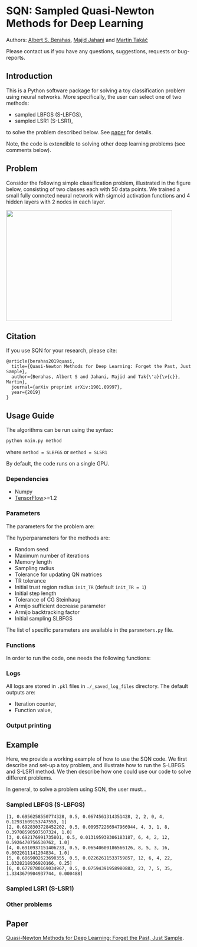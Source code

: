# SQN: Sampled Quasi-Newton Methods for Deep Learning

Authors: [Albert S. Berahas](https://sites.google.com/a/u.northwestern.edu/albertsberahas/home), [Majid Jahani](http://coral.ise.lehigh.edu/maj316/) and [Martin Takáč](http://mtakac.com/)

Please contact us if you have any questions, suggestions, requests or bug-reports.

## Introduction
This is a Python software package for solving a toy classification problem using neural networks. More specifically, the user can select one of two methods:
- sampled LBFGS (S-LBFGS),
- sampled LSR1 (S-LSR1),

to solve the problem described below. See [paper](https://arxiv.org/abs/1901.09997) for details.

Note, the code is extendible to solving other deep learning problems (see comments below).

## Problem
Consider the following simple classification problem, illustrated in the figure below, consisting of two classes each with 50 data points. We trained a small fully conncted neural network with sigmoid activation functions and 4 hidden layers with 2 nodes in each layer.

<img src="https://user-images.githubusercontent.com/17861925/52918364-18a5ab00-32c4-11e9-8486-0f5a4cc97178.png" width="450" height="300">

## Citation
If you use SQN for your research, please cite:

```
@article{berahas2019quasi,
  title={Quasi-Newton Methods for Deep Learning: Forget the Past, Just Sample},
  author={Berahas, Albert S and Jahani, Majid and Tak{\'a}{\v{c}}, Martin},
  journal={arXiv preprint arXiv:1901.09997},
  year={2019}
}
```

## Usage Guide
The algorithms can be run using the syntax:
```bash 
python main.py method
```
where ```method = SLBFGS``` or ```method = SLSR1```

By default, the code runs on a single GPU.

### Dependencies
* Numpy
* [TensorFlow](https://www.tensorflow.org/)>=1.2

### Parameters
The parameters for the problem are:


The hyperparameters for the methods are:
- Random seed
- Maximum number of iterations
- Memory length
- Sampling radius
- Tolerance for updating QN matrices
- TR tolerance
- Initial trust region radius ```init_TR``` (default ```init_TR = 1```)
- Initial step length
- Tolerance of CG Steinhaug
- Armijo sufficient decrease parameter
- Armijo backtracking factor
- Initial sampling SLBFGS

The list of specific parameters are available in the ``parameters.py`` file.

### Functions
In order to run the code, one needs the following functions:

### Logs
All logs are stored in ``.pkl`` files in ``./_saved_log_files`` directory. The default outputs are:
- Iteration counter,
- Function value,

### Output printing

## Example

Here, we provide a working example of how to use the SQN code. We first describe and set-up a toy problem, and illustrate how to run the S-LBFGS and S-LSR1 method. We then describe how one could use our code to solve different problems.

In general, to solve a problem using SQN, the user must...



### Sampled LBFGS (S-LBFGS)

```
[1, 0.6956258550774328, 0.5, 0.0674561314351428, 2, 2, 0, 4, 0.12931609153747559, 1]
[2, 0.6928303728452202, 0.5, 0.009572266947966944, 4, 3, 1, 8, 0.39708590507507324, 1.0]
[3, 0.692176991735801, 0.5, 0.013195938306183187, 6, 4, 2, 12, 0.5926470756530762, 1.0]
[4, 0.6910937151406233, 0.5, 0.06540600186566126, 8, 5, 3, 16, 0.8022611141204834, 1.0]
[5, 0.6869002623690355, 0.5, 0.02262611533759857, 12, 6, 4, 22, 1.0328218936920166, 0.25]
[6, 0.6778780169034967, 0.5, 0.07594391958980883, 23, 7, 5, 35, 1.3343679904937744, 0.000488]
```

### Sampled LSR1 (S-LSR1)

### Other problems

## Paper
[Quasi-Newton Methods for Deep Learning: Forget the Past, Just Sample](https://arxiv.org/abs/1901.09997). 


